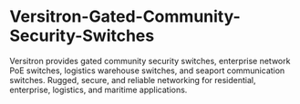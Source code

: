 # Versitron-Gated-Community-Security-Switches
Versitron provides gated community security switches, enterprise network PoE switches, logistics warehouse switches, and seaport communication switches. Rugged, secure, and reliable networking for residential, enterprise, logistics, and maritime applications. 
